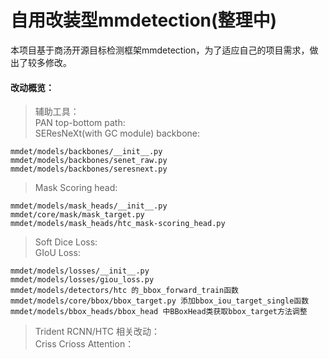# 自用改装型mmdetection(整理中)

本项目基于商汤开源目标检测框架mmdetection，为了适应自己的项目需求，做出了较多修改。<br>
#### 改动概览：<br>
>辅助工具：<br>
>PAN top-bottom path:<br>
>SEResNeXt(with GC module) backbone:<br>
```
mmdet/models/backbones/__init__.py
mmdet/models/backbones/senet_raw.py
mmdet/models/backbones/seresnext.py
```
>Mask Scoring head:<br>
```
mmdet/models/mask_heads/__init__.py
mmdet/core/mask/mask_target.py
mmdet/models/mask_heads/htc_mask-scoring_head.py
```
>Soft Dice Loss:<br>
>GIoU Loss:<br>
```
mmdet/models/losses/__init__.py
mmdet/models/losses/giou_loss.py
mmdet/models/detectors/htc 的_bbox_forward_train函数
mmdet/models/core/bbox/bbox_target.py 添加bbox_iou_target_single函数
mmdet/models/bbox_heads/bbox_head 中BBoxHead类获取bbox_target方法调整
```
>Trident RCNN/HTC 相关改动：<br>
>Criss Crioss Attention：<br>
